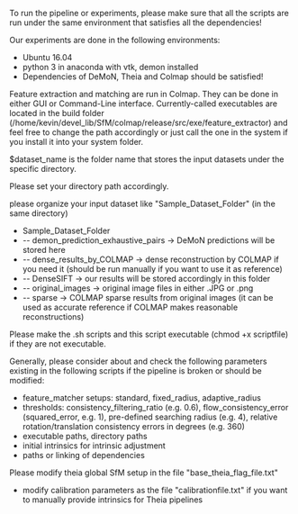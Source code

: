To run the pipeline or experiments, please make sure that all the scripts are run under the same environment that satisfies all the dependencies!

Our experiments are done in the following environments:
* Ubuntu 16.04
* python 3 in anaconda with vtk, demon installed
* Dependencies of DeMoN, Theia and Colmap should be satisfied!

Feature extraction and matching are run in Colmap. They can be done in either GUI or Command-Line interface. Currently-called executables are located in the build folder (/home/kevin/devel_lib/SfM/colmap/release/src/exe/feature_extractor) and feel free to change the path accordingly or just call the one in the system if you install it into your system folder.

$dataset_name is the folder name that stores the input datasets under the specific directory.

Please set your directory path accordingly.

please organize your input dataset like "Sample_Dataset_Folder" (in the same directory)
* Sample_Dataset_Folder
*   -- demon_prediction_exhaustive_pairs	->	DeMoN predictions will be stored here
*   -- dense_results_by_COLMAP		->	dense reconstruction by COLMAP if you need it (should be run manually if you want to use it as reference)
*   -- DenseSIFT				->	our results will be stored accordingly in this folder
*   -- original_images			->	original image files in either .JPG or .png
*   -- sparse				->	COLMAP sparse results from original images (it can be used as accurate reference if COLMAP makes reasonable reconstructions)

Please make the .sh scripts and this script executable (chmod +x scriptfile) if they are not executable.

Generally, please consider about and check the following parameters existing in the following scripts if the pipeline is broken or should be modified:
* feature_matcher setups: standard, fixed_radius, adaptive_radius
* thresholds: consistency_filtering_ratio (e.g. 0.6), flow_consistency_error (squared_error, e.g. 1), pre-defined searching radius (e.g. 4), relative rotation/translation consistency errors in degrees (e.g. 360)
* executable paths, directory paths
* initial intrinsics for intrinsic adjustment
* paths or linking of dependencies

Please modify theia global SfM setup in the file "base_theia_flag_file.txt"
* modify calibration parameters as the file "calibrationfile.txt" if you want to manually provide intrinsics for Theia pipelines
